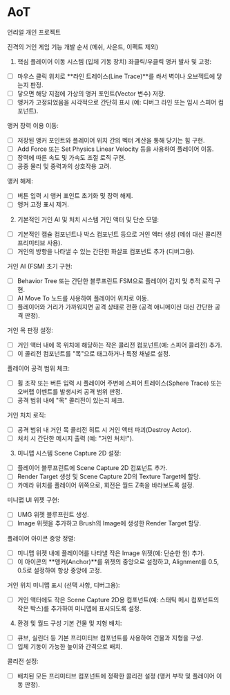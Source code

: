 # AoT
언리얼 개인 프로젝트 

진격의 거인 게임 기능 개발 순서 (메쉬, 사운드, 이펙트 제외)

1. 핵심 플레이어 이동 시스템 (입체 기동 장치)
좌클릭/우클릭 앵커 발사 및 고정:
- [ ] 마우스 클릭 위치로 **라인 트레이스(Line Trace)**를 쏴서 벽이나 오브젝트에 닿는지 판정.
- [ ] 닿으면 해당 지점에 가상의 앵커 포인트(Vector 변수) 저장.
- [ ] 앵커가 고정되었음을 시각적으로 간단히 표시 (예: 디버그 라인 또는 임시 스피어 컴포넌트).

앵커 장력 이용 이동:
- [ ] 저장된 앵커 포인트와 플레이어 위치 간의 벡터 계산을 통해 당기는 힘 구현.
- [ ] Add Force 또는 Set Physics Linear Velocity 등을 사용하여 플레이어 이동.
- [ ] 장력에 따른 속도 및 가속도 조절 로직 구현.
- [ ] 공중 물리 및 중력과의 상호작용 고려.

앵커 해제:
- [ ] 버튼 입력 시 앵커 포인트 초기화 및 장력 해제.
- [ ] 앵커 고정 표시 제거.

2. 기본적인 거인 AI 및 처치 시스템
거인 액터 및 단순 모델:
- [ ] 기본적인 캡슐 컴포넌트나 박스 컴포넌트 등으로 거인 액터 생성 (메쉬 대신 콜리전 프리미티브 사용).
- [ ] 거인의 방향을 나타낼 수 있는 간단한 화살표 컴포넌트 추가 (디버그용).

거인 AI (FSM) 초기 구현:
- [ ] Behavior Tree 또는 간단한 블루프린트 FSM으로 플레이어 감지 및 추적 로직 구현.
- [ ] AI Move To 노드를 사용하여 플레이어 위치로 이동.
- [ ] 플레이어와 거리가 가까워지면 공격 상태로 전환 (공격 애니메이션 대신 간단한 공격 판정).

거인 목 판정 설정:
- [ ] 거인 액터 내에 목 위치에 해당하는 작은 콜리전 컴포넌트(예: 스피어 콜리전) 추가.
- [ ] 이 콜리전 컴포넌트를 "목"으로 태그하거나 특정 채널로 설정.

플레이어 공격 범위 체크:
- [ ] 휠 조작 또는 버튼 입력 시 플레이어 주변에 스피어 트레이스(Sphere Trace) 또는 오버랩 이벤트를 발생시켜 공격 범위 판정.
- [ ] 공격 범위 내에 "목" 콜리전이 있는지 체크.

거인 처치 로직:
- [ ] 공격 범위 내 거인 목 콜리전 히트 시 거인 액터 파괴(Destroy Actor).
- [ ] 처치 시 간단한 메시지 출력 (예: "거인 처치!").

3. 미니맵 시스템
Scene Capture 2D 설정:
- [ ] 플레이어 블루프린트에 Scene Capture 2D 컴포넌트 추가.
- [ ] Render Target 생성 및 Scene Capture 2D의 Texture Target에 할당.
- [ ] 카메라 위치를 플레이어 위쪽으로, 회전은 월드 Z축을 바라보도록 설정.

미니맵 UI 위젯 구현:
- [ ] UMG 위젯 블루프린트 생성.
- [ ] Image 위젯을 추가하고 Brush의 Image에 생성한 Render Target 할당.

플레이어 아이콘 중앙 정렬:
-[ ] 미니맵 위젯 내에 플레이어를 나타낼 작은 Image 위젯(예: 단순한 원) 추가.
-[ ] 이 아이콘의 **앵커(Anchor)**를 위젯의 중앙으로 설정하고, Alignment를 0.5, 0.5로 설정하여 항상 중앙에 고정.

거인 위치 미니맵 표시 (선택 사항, 디버그용):
-[ ] 거인 액터에도 작은 Scene Capture 2D용 컴포넌트(예: 스태틱 메시 컴포넌트의 작은 박스)를 추가하여 미니맵에 표시되도록 설정.

4. 환경 및 월드 구성
기본 건물 및 지형 배치:
-[ ] 큐브, 실린더 등 기본 프리미티브 컴포넌트를 사용하여 건물과 지형을 구성.
-[ ] 입체 기동이 가능한 높이와 간격으로 배치.

콜리전 설정:
-[ ] 배치된 모든 프리미티브 컴포넌트에 정확한 콜리전 설정 (앵커 부착 및 플레이어 이동 판정).
